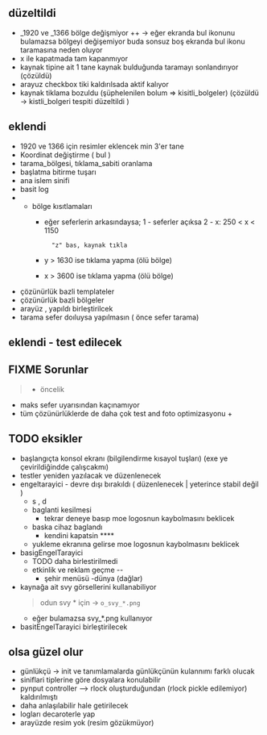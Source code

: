 ## düzeltildi

- _1920 ve _1366 bölge değişmiyor ++
    -> eğer ekranda bul ikonunu bulamazsa bölgeyi değişemiyor
        buda sonsuz boş ekranda bul ikonu taramasına neden oluyor
- x ile kapatmada tam kapanmıyor
- kaynak tipine ait 1 tane kaynak bulduğunda taramayı sonlandırıyor (çözüldü)
- arayuz checkbox tiki kaldırılsada aktif kalıyor
- kaynak tiklama bozuldu (şüphelenilen bolum => kisitli_bolgeler) (çözüldü -> kistli_bolgeri tespiti düzeltildi )

## eklendi

- 1920 ve 1366 için resimler eklencek min 3'er tane
- Koordinat değiştirme ( bul )
- tarama_bölgesi, tıklama_sabiti oranlama
- başlatma bitirme tuşarı
- ana islem sinifi
- basit log
- - bölge kısıtlamaları
    - eğer seferlerin arkasındaysa;
        1 - seferler açıksa
        2 - x: 250 < x < 1150

            "z" bas, kaynak tıkla

    - y > 1630 ise tıklama yapma (ölü bölge)
    - x > 3600 ise tıklama yapma (ölü bölge)
- çözünürlük bazli templateler
- çözünürlük bazli bölgeler
- arayüz , yapıldı birleştirilcek
- tarama sefer doıluysa yapılmasın ( önce sefer tarama)


## eklendi - test edilecek


## FIXME Sorunlar

> + öncelik
- maks sefer uyarısından kaçınamıyor
- tüm çözünürlüklerde de daha çok test and foto optimizasyonu +


## TODO eksikler

- başlangıçta konsol ekranı (bilgilendirme kısayol tuşları) (exe ye çevirildiğindde çalışcakmı)
- testler yeniden yazılacak ve düzenlenecek
- engeltarayici - devre dışı bırakıldı ( düzenlenecek | yeterince stabil değil )
    - s , d
    - baglanti kesilmesi
        - tekrar deneye basıp moe logosnun kaybolmasını beklicek
    - baska cihaz baglandı
        - kendini kapatsin ****
    - yukleme ekranına gelirse moe logosnun kaybolmasını beklicek
- basigEngelTarayici
    - TODO daha birlestirilmedi
    - etkinlik ve reklam geçme --
        - şehir menüsü -dünya (dağlar)
- kaynağa ait svy görsellerini kullanabiliyor
    > odun svy * için -> `o_svy_*.png`
    - eğer bulamazsa svy_*.png kullanıyor
- basitEngelTarayici birleştirilecek


## olsa güzel olur

- günlükçü ->  init ve tanımlamalarda günlükçünün kulannımı farklı olucak
- siniflari tiplerine göre dosyalara konulabilir
- pynput controller --> rlock oluşturduğundan (rlock pickle edilemiyor) kaldırılmıştı
- daha anlaşılabilir hale getirilecek
- logları decaroterle yap
- arayüzde resim yok (resim gözükmüyor)
